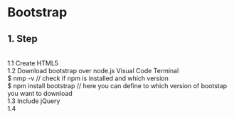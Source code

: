 # Bootstrap
## 1. Step
<br/>1.1 Create HTML5
<br/>1.2 Download bootstrap over node.js
Visual Code Terminal
<br/>$ nmp -v // check if npm is installed and which version
<br/>$ npm install bootstrap // here you can define to which version of bootstap you want to download
<br/>1.3 Include jQuery
<br/>1.4 
